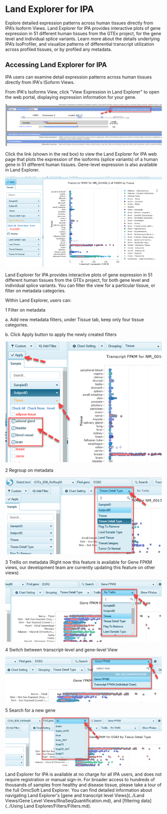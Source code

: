 # Land Explorer for IPA

Explore detailed expression patterns across human tissues directly from IPA’s Isoform Views. Land Explorer for IPA provides interactive plots  of gene expression in 51 different human tissues from the GTEx project, for the gene level and individual splice variants. Learn more about the details underlying IPA’s IsoProfiler, and visualize patterns of differential transcript utilization across profiled tissues, or by profiled any metadata.

## Accessing Land Explorer for IPA

IPA users can examine detail expression patterns across human tissues directly from IPA's ISoform Views.

From IPA's Isoforms View, click "View Expression in Land Explorer" to open the web portal, displaying expression information for your gene.

![image_Isoforms2GTEx](../images/Isoforms2GTEx.png)

Click the link (shown in the red box) to view the Land Explorer for IPA web page that plots the expression of the isoforms (splice variants) of a human gene in 51 different human tissues. Gene-level expression is also available in Land Explorer.

![image_ipa_in_landexplorer](../images/Ipa_in_landexplorer.png)

Land Explorer for IPA provides interactive plots of gene expression in 51 different human tissues from the GTEx project, for both gene level and individual splice variants. You can filter the view for a particular tissue, or filter on metadata categories. 

Within Land Explorer, users can:

1	Filter on metadata

 a.	Add new metadata filters, under Tissue tab, keep only four tissue categories.

 b.  Click Apply button to apply the newly created filters

![image_ApplyFilters_IPA_png](../images/ApplyFilters_IPA.png)

2	Regroup on metadata

 ![image_IPA_regroup_png](../images/IPA_regroup.png)

3	Trellis on metadata (Right now this feature is available for Gene FPKM views, our development team are currently updating this feature on other views)

 ![image_IPA_trellis_png](../images/IPA_trellis.png)

4	Switch between transcript-level and gene-level View

 ![image_IPA_switch_Gene_transcript_png](../images/IPA_switch_Gene_transcript.png)

5	Search for a new gene

 ![image_IPA_search_new_gene_png](../images/IPA_search_new_gene.png)

Land Explorer for IPA is available at no charge for all IPA users, and does not require registration or manual sign-in. For broader access to hundreds of thousands of samples from healthy and disease tissue, please take a tour of the full OmicSoft Land Explorer.
You can find detailed information about navigating Land Explorer's [gene and transcript level Views](../Land Views/Gene Level Views/RnaSeqQuantification.md),
and [filtering data](../Using Land Explorer/Filters/Filters.md).
